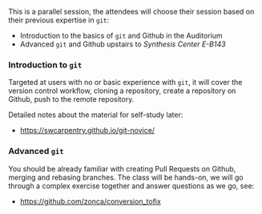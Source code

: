This is a parallel session, the attendees will choose their session based on their previous expertise in `git`:

* Introduction to the basics of `git` and Github in the Auditorium
* Advanced `git` and Github upstairs to _Synthesis Center E-B143_

### Introduction to `git`

Targeted at users with no or basic experience with `git`, it will cover the version control workflow, cloning a repository, create a repository on Github, push to the remote repository.

Detailed notes about the material for self-study later:

* <https://swcarpentry.github.io/git-novice/>

### Advanced `git`

You should be already familiar with creating Pull Requests on Github, merging and rebasing branches.
The class will be hands-on, we will go through a complex exercise together and answer questions as we go, see:

* <https://github.com/zonca/conversion_tofix>
